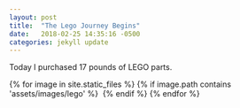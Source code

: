 ```yaml
---
layout: post
title:  "The Lego Journey Begins"
date:   2018-02-25 14:35:16 -0500
categories: jekyll update
---
```

Today I purchased 17 pounds of LEGO parts.

{% for image in site.static_files %}
  {% if image.path contains 'assets/images/lego' %}
    <img src="{{ image.path }}" alt="">
  {% endif %}
{% endfor %}